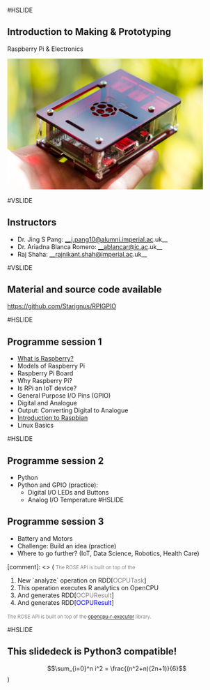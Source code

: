 #HSLIDE

## Introduction to Making & Prototyping

Raspberry Pi & Electronics

<img src="images/raspberry_pi_new_3.jpg" height="300"/>

#VSLIDE

## Instructors

* Dr. Jing S Pang: __j.pang10@alumni.imperial.ac.uk__
* Dr. Ariadna Blanca Romero: __ablancar@ic.ac.uk__
* Raj Shaha: __rajnikant.shah@imperial.ac.uk__

#VSLIDE

## Material and source code available

https://github.com/Starignus/RPIGPIO

#HSLIDE

## Programme session 1

* [What is Raspberry?](https://github.com/Starignus/RPIGPIO/blob/master/Session1/Introduction_RPI.md)
* Models of Raspberry Pi
* Raspberry Pi Board
* Why Raspberry Pi?
* Is RPi an IoT device?
* General Purpose I/O Pins (GPIO)
* Digital and Analogue
* Output: Converting Digital to Analogue
* [Introduction to Raspbian](https://github.com/Starignus/RPIGPIO/blob/master/Session1/Raspbian_Linux.md)
* Linux Basics

#HSLIDE

## Programme session 2

* Python
* Python and GPIO (practice):
    * Digital I/O LEDs and Buttons
    * Analog I/O Temperature
#HSLIDE

## Programme session 3

* Battery and Motors
* Challenge: Build an idea (practice)
* Where to go further? (IoT, Data Science, Robotics, Health Care)

[comment]: <> (
<span class="fragment" data-fragment-index="1" style="font-size: 0.8em; color:gray">The ROSE API is built on top of the </span>

<ol>
<li class="fragment" data-fragment-index="2">New `analyze` operation on RDD[<span style="color:gray">OCPUTask</span>]</li>

<li class="fragment" data-fragment-index="3">This operation executes R analytics on OpenCPU</li>

<li class="fragment" data-fragment-index="4">And generates RDD[<span style="color:gray">OCPUResult</span>]</li>

<li class="fragment" data-fragment-index="5">And generates RDD[<span style="color:blue">OCPUResult</span>]</li>
</ol>

<span class="fragment" data-fragment-index="6" style="font-size: 0.8em; color:gray">The ROSE API is built on top of the <a target="_blank" href="https://github.com/onetapbeyond/opencpu-r-executor">opencpu-r-executor</a> library.</span>

#HSLIDE

## This slidedeck is Python3 compatible!

$$\sum_{i=0}^n i^2 = \frac{(n^2+n)(2n+1)}{6}$$)
